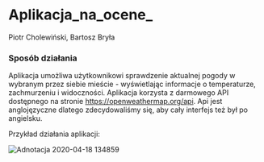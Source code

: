 # Aplikacja_na_ocene_
Piotr Cholewiński, Bartosz Bryła

### Sposób działania
Aplikacja umożliwa użytkownikowi sprawdzenie aktualnej pogody w wybranym przez siebie mieście - wyświetlając informacje o temperaturze, zachmurzeniu i widoczności.
Aplikacja korzysta z darmowego API dostępnego na stronie https://openweathermap.org/api.
Api jest anglojęzyczne dlatego zdecydowaliśmy się, aby cały interfejs też był po angielsku.

Przykład działania aplikacji:


![Adnotacja 2020-04-18 134859](https://user-images.githubusercontent.com/60288256/79637050-3a2a4d00-817c-11ea-8525-0bef9d2b0d74.png)


